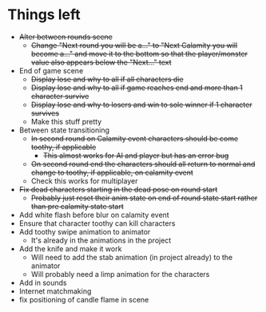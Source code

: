 Things left
===========

+ ~~Alter between rounds scene~~
  - ~~Change "Next round you will be a..." to "Next Calamity you will become a..." and move it to the bottom so that the player/monster value also appears below the "Next..." text~~
+ End of game scene
  - ~~Display lose and why to all if all characters die~~
  - ~~Display lose and why to all if game reaches end and more than 1 character survive~~
  - ~~Display lose and why to losers and win to sole winner if 1 character survives~~
  - Make this stuff pretty
+ Between state transitioning
  - ~~In second round on Calamity event characters should be come toothy, if applicable~~
    * ~~This almost works for AI and player but has an error bug~~
  - ~~On second round end the characters should all return to normal and change to toothy, if applicable, on calamity event~~
  - Check this works for multiplayer
+ ~~Fix dead characters starting in the dead pose on round start~~
  - ~~Probably just reset their anim state on end of round state start rather than pre calamity state start~~
+ Add white flash before blur on calamity event
+ Ensure that character toothy can kill characters
+ Add toothy swipe animation to animator
  - It's already in the animations in the project
+ Add the knife and make it work
  - Will need to add the stab animation (in project already) to the animator
  - Will probably need a limp animation for the characters
+ Add in sounds
+ Internet matchmaking
+ fix positioning of candle flame in scene
